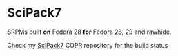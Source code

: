 # SciPack7
SRPMs built 
**on** Fedora 28
**for** Fedora 28, 29 and rawhide.

Check my [SciPack7](https://copr.fedorainfracloud.org/coprs/subimal/SciPack7/) COPR repository for the build status 
